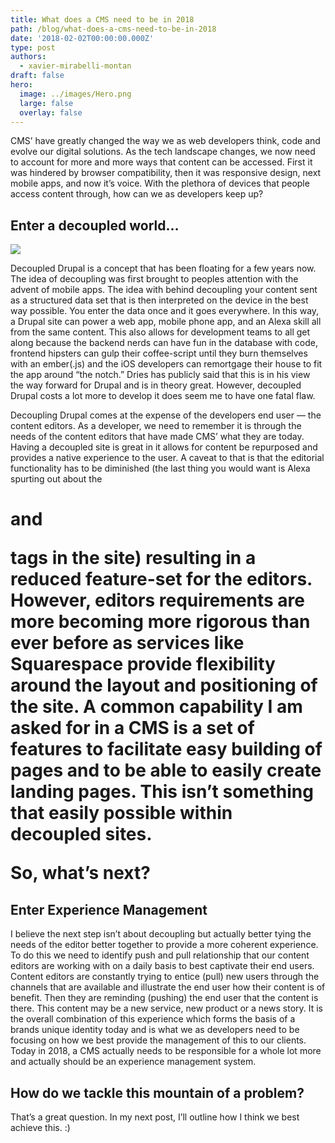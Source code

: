 ```yaml
---
title: What does a CMS need to be in 2018
path: /blog/what-does-a-cms-need-to-be-in-2018
date: '2018-02-02T00:00:00.000Z'
type: post
authors:
  - xavier-mirabelli-montan
draft: false
hero:
  image: ../images/Hero.png
  large: false
  overlay: false
---
```


CMS’ have greatly changed the way we as web developers think, code and evolve our digital solutions. As the tech landscape changes, we now need to account for more and more ways that content can be accessed. First it was hindered by browser compatibility, then it was responsive design, next mobile apps, and now it’s voice. With the plethora of devices that people access content through, how can we as developers keep up?

## Enter a decoupled world…

![](https://cdn-images-1.medium.com/max/2000/1*3UBymtUfg8NRC-qmdUT1iQ.png)

Decoupled Drupal is a concept that has been floating for a few years now. The idea of decoupling was first brought to peoples attention with the advent of mobile apps. The idea with behind decoupling your content sent as a structured data set that is then interpreted on the device in the best way possible. You enter the data once and it goes everywhere. In this way, a Drupal site can power a web app, mobile phone app, and an Alexa skill all from the same content. This also allows for development teams to all get along because the backend nerds can have fun in the database with code, frontend hipsters can gulp their coffee-script until they burn themselves with an ember(.js) and the iOS developers can remortgage their house to fit the app around “the notch.” Dries has publicly said that this is in his view the way forward for Drupal and is in theory great. However, decoupled Drupal costs a lot more to develop it does seem me to have one fatal flaw.

Decoupling Drupal comes at the expense of the developers end user — the content editors. As a developer, we need to remember it is through the needs of the content editors that have made CMS’ what they are today. Having a decoupled site is great in it allows for content be repurposed and provides a native experience to the user. A caveat to that is that the editorial functionality has to be diminished (the last thing you would want is Alexa spurting out about the <h1> and <p> tags in the site) resulting in a reduced feature-set for the editors. However, editors requirements are more becoming more rigorous than ever before as services like Squarespace provide flexibility around the layout and positioning of the site. A common capability I am asked for in a CMS is a set of features to facilitate easy building of pages and to be able to easily create landing pages. This isn’t something that easily possible within decoupled sites.

So, what’s next?

## Enter Experience Management

I believe the next step isn’t about decoupling but actually better tying the needs of the editor better together to provide a more coherent experience. To do this we need to identify push and pull relationship that our content editors are working with on a daily basis to best captivate their end users. Content editors are constantly trying to entice (pull) new users through the channels that are available and illustrate the end user how their content is of benefit. Then they are reminding (pushing) the end user that the content is there. This content may be a new service, new product or a news story. It is the overall combination of this experience which forms the basis of a brands unique identity today and is what we as developers need to be focusing on how we best provide the management of this to our clients. Today in 2018, a CMS actually needs to be responsible for a whole lot more and actually should be an experience management system.

## How do we tackle this mountain of a problem?

That’s a great question. In my next post, I’ll outline how I think we best achieve this. :)
